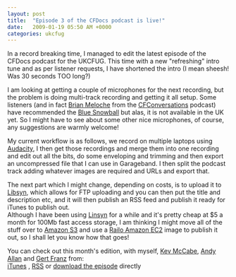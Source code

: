 ```yaml
---
layout: post
title:  "Episode 3 of the CFDocs podcast is live!"
date:   2009-01-19 05:50 AM +0000
categories: ukcfug
---
```

<p>
In a record breaking time, I managed to edit the latest episode of the CFDocs podcast for the UKCFUG. This time with a new "refreshing" intro tune and as per listener requests, I have shortened the intro (I mean sheesh! Was 30 seconds TOO long?)
</p>

<p>
I am looking at getting a couple of microphones for the next recording, but the problem is doing multi-track recording and getting it all setup. Some listeners (and in fact <a href="http://www.brianmeloche.com/blog/index.cfm/CFConversations" title="CF_Heavy: CFConversations">Brian Meloche</a> from the <a href="http://www.cfconversations.com/" title="CFConversations - an Adobe ColdFusion and CFML podcast">CFConversations</a> podcast) have recommended the <a href="http://www.bluemic.com/products/snowball" title="Blue Microphones: Products: Snowball">Blue Snowball</a> but alas, it is not available in the UK yet. So I might have to see about some other nice microphones, of course, any suggestions are warmly welcome!
</p>
<p>
My current workflow is as follows, we record on multiple laptops using <a href="http://audacity.sourceforge.net/" title="Audacity: Free Audio Editor and Recorder">Audacity</a>, I then get those recordings and merge them into one recording and edit out all the bits, do some enveloping and trimming and then export an uncompressed file that I can use in Garageband. I then split the podcast track adding whatever images are required and URLs and export that.
</p>

<p>
The next part which I might change, depending on costs, is to upload it to <a href="http://www.libsyn.com/" title="libsyn // podcasting made easy">Libsyn</a>, which allows for FTP uploading and you can then put the title and description etc, and it will then publish an RSS feed and publish it ready for iTunes to publish out.

<br>
Although I have been using <a href="http://www.libsyn.com/" title="libsyn // podcasting made easy">Linsyn</a> for a while and it's pretty cheap at $5 a month for 100Mb fast access storage, I am thinking I might move all of the stuff over to <a href="http://aws.amazon.com/s3/" title="Amazon Simple Storage Service (Amazon S3)">Amazon S3</a> and use a <a href="http://aws.amazon.com/ec2/" title="Amazon Elastic Compute Cloud (Amazon EC2)">Railo Amazon EC2</a> image to publish it out, so I shall let you know how that goes! 	
</p>

<p>
You can check out this month's edition, with myself, <a href="http://inner-rhythm.co.uk/blog/" title="Inner-Rhythm.co.uk - Rambles on CFML Programming">Kev McCabe</a>, <a href="http://www.fuzzyorange.co.uk/" title="Fuzzy Orange Ltd: ColdFusion Consultancy, Training and Support">Andy Allan</a> and <a href="http://www.railo-technologies.com/en/index.cfm?" title="Railo 3.0: English">Gert Franz</a> from:<br>
<a href="http://itunes.apple.com/WebObjects/MZStore.woa/wa/viewPodcast?id=152536611" title="iTunes Download">iTunes</a> , <a href="http://markdrew.libsyn.com/rss" title="RSS Feed">RSS</a> or <a href="http://media.libsyn.com/media/markdrew/ukcfug_20090113.m4a" title="Download directly">download the episode</a> directly
</p>